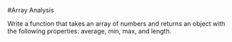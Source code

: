 #Array Analysis

Write a function that takes an array of numbers and returns an object with the following properties: average, min, max, and length.
